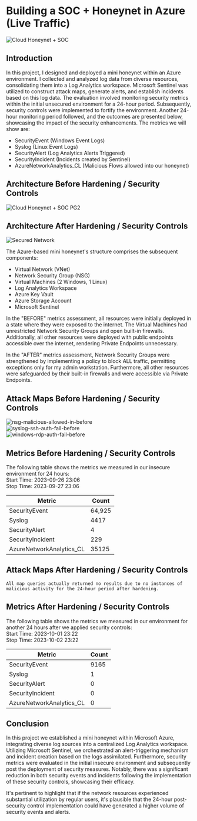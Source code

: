 # Building a SOC + Honeynet in Azure (Live Traffic)
![Cloud Honeynet + SOC](https://github.com/JDOlivo/Azure-SOC/assets/146149824/06afca8e-3655-43e2-9427-234ac55e191e)

## Introduction

In this project, I designed and deployed a mini honeynet within an Azure environment. I collected and analyzed log data from diverse resources, consolidating them into a Log Analytics workspace. Microsoft Sentinel was utilized to construct attack maps, generate alerts, and establish incidents based on this log data. The evaluation involved monitoring security metrics within the initial unsecured environment for a 24-hour period. Subsequently, security controls were implemented to fortify the environment. Another 24-hour monitoring period followed, and the outcomes are presented below, showcasing the impact of the security enhancements. The metrics we will show are:

- SecurityEvent (Windows Event Logs)
- Syslog (Linux Event Logs)
- SecurityAlert (Log Analytics Alerts Triggered)
- SecurityIncident (Incidents created by Sentinel)
- AzureNetworkAnalytics_CL (Malicious Flows allowed into our honeynet)

## Architecture Before Hardening / Security Controls
![Cloud Honeynet + SOC PG2](https://github.com/JDOlivo/Azure-SOC/assets/146149824/1e4f1efe-5726-4f11-bdae-83f3e9153eb3)

## Architecture After Hardening / Security Controls
![Secured Network](https://github.com/JDOlivo/Azure-SOC/assets/146149824/dc3ebf9d-774e-49af-8344-2c411a5f4d93)

The Azure-based mini honeynet's structure comprises the subsequent components:

- Virtual Network (VNet)
- Network Security Group (NSG)
- Virtual Machines (2 Windows, 1 Linux)
- Log Analytics Workspace
- Azure Key Vault
- Azure Storage Account
- Microsoft Sentinel

In the "BEFORE" metrics assessment, all resources were initially deployed in a state where they were exposed to the internet. The Virtual Machines had unrestricted Network Security Groups and open built-in firewalls. Additionally, all other resources were deployed with public endpoints accessible over the internet, rendering Private Endpoints unnecessary.

In the "AFTER" metrics assessment, Network Security Groups were strengthened by implementing a policy to block ALL traffic, permitting exceptions only for my admin workstation. Furthermore, all other resources were safeguarded by their built-in firewalls and were accessible via Private Endpoints.


## Attack Maps Before Hardening / Security Controls
![nsg-malicious-allowed-in-before](https://github.com/JDOlivo/Azure-SOC/assets/146149824/694ceff7-589a-4ed1-ab4f-916c375c11c9) <br>
![syslog-ssh-auth-fail-before](https://github.com/JDOlivo/Azure-SOC/assets/146149824/cfb49fd6-f444-4e31-b8ae-2c7adcefd40f) <br>
![windows-rdp-auth-fail-before](https://github.com/JDOlivo/Azure-SOC/assets/146149824/c7ea98e2-beee-4ae6-b453-0d3b5a5faf4a) <br>

## Metrics Before Hardening / Security Controls

The following table shows the metrics we measured in our insecure environment for 24 hours: <br>
Start Time: 2023-09-26 23:06 <br> 
Stop Time:  2023-09-27 23:06

| Metric                   | Count
| ------------------------ | -----
| SecurityEvent            | 64,925
| Syslog                   | 4417
| SecurityAlert            | 4
| SecurityIncident         | 229
| AzureNetworkAnalytics_CL | 35125

## Attack Maps After Hardening / Security Controls

```All map queries actually returned no results due to no instances of malicious activity for the 24-hour period after hardening.```

## Metrics After Hardening / Security Controls

The following table shows the metrics we measured in our environment for another 24 hours after we applied security controls: <br>
Start Time: 2023-10-01 23:22 <br>
Stop Time:	2023-10-02 23:22

| Metric                   | Count
| ------------------------ | -----
| SecurityEvent            | 9165
| Syslog                   | 1
| SecurityAlert            | 0
| SecurityIncident         | 0
| AzureNetworkAnalytics_CL | 0

## Conclusion

In this project we established a mini honeynet within Microsoft Azure, integrating diverse log sources into a centralized Log Analytics workspace. Utilizing Microsoft Sentinel, we orchestrated an alert-triggering mechanism and incident creation based on the logs assimilated. Furthermore, security metrics were evaluated in the initial insecure environment and subsequently post the deployment of security measures. Notably, there was a significant reduction in both security events and incidents following the implementation of these security controls, showcasing their efficacy.

It's pertinent to highlight that if the network resources experienced substantial utilization by regular users, it's plausible that the 24-hour post-security control implementation could have generated a higher volume of security events and alerts.
